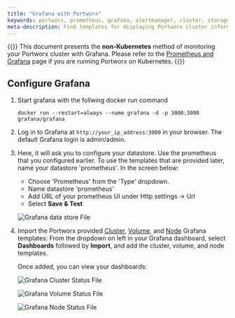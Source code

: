 ```yaml
---
title: "Grafana with Portworx"
keywords: portworx, prometheus, grafana, alertmanager, cluster, storage
meta-description: Find templates for displaying Portworx cluster information within Grafana.
---
```


{{<info>}}
This document presents the **non-Kubernetes** method of monitoring your Portworx cluster with Grafana. Please refer to the [Prometheus and Grafana](/portworx-install-with-kubernetes/operate-and-maintain-on-kubernetes/monitoring/monitoring-px-prometheusandgrafana.1/) page if you are running Portworx on Kubernetes.
{{</info>}}


## Configure Grafana

1. Start grafana with the follwing docker run command

      ```text
      docker run --restart=always --name grafana -d -p 3000:3000 grafana/grafana
      ```

2. Log in to Grafana at `http://your_ip_address:3000` in your browser. The default Grafana login is admin/admin.

3. Here, it will ask you to configure your datastore. Use the prometheus that you configured earlier. To use the templates that are provided later, name your datastore 'prometheus'. In the screen below:

      * Choose 'Prometheus' from the 'Type' dropdown.
      * Name datastore 'prometheus'
      * Add URL of your prometheus UI under Http settings -&gt; Url
      * Select **Save & Test**

      ![Grafana data store File](/img/grafana_datastore.png "Grafana data store File")

4. Import the Portworx provided [Cluster](/samples/non-k8s/grafana/Portworx_Cluster_Dashboard_Jan_2019_No_AM.json), [Volume](/samples/non-k8s/grafana/Portworx_Volume_Dashboard_Sep_2018.json), and [Node](/samples/non-k8s/grafana/Portworx_Node_Dashboard_Sep_2018_No_AM.json ) Grafana templates: From the dropdown on left in your Grafana dashboard, select **Dashboards** followed by **Import**, and add the cluster, volume, and node templates.

      Once added, you can view your dashboards:

      ![Grafana Cluster Status File](/img/grafanaClusterStatus.png "Grafana Cluster Status File")

      ![Grafana Volume Status File](/img/grafanaVolumeStatus.png "Grafana Volume Status File")

      ![Grafana Node Status File](/img/grafanaVolumeStatus.png "Grafana Volume Status File")

<!--
are these the same as what's linked through GitHub above? If so, we should probably just show them using one method or the other.
[Andrei, 2019-12-17]: Don't know but I'm moving them under the `static` folder
## Cluster Template for Grafana
Use [this template](/samples/non-k8s/grafana/Cluster_Template.json) to display Portworx cluster details in Grafana

## Volume Template for Grafana
Use [this template](/samples/non-k8s/grafana/Volume_Template.json) to display Portworx volume details in Grafana
-->
